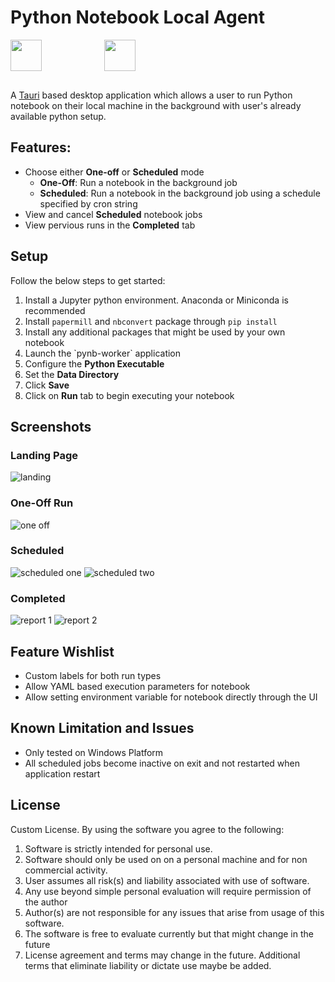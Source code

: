 # Python Notebook Local Agent

<div style="display:flex; flex-direction:row;gap:100px; margin-bottom:20px; width:100%;">
  <img src="https://tauri.app/_astro/logo_light.Br3nqH4L.svg" height=50 style="margin-bottom:10px">
  <img src="https://jupyter.org/assets/logos/rectanglelogo-greytext-orangebody-greymoons.svg" height=50>
</div>

A [Tauri](https://tauri.app) based desktop application which allows a user to run Python notebook on their local machine in the background with user's already available python setup.

## Features:
- Choose either **One-off** or **Scheduled** mode
  - **One-Off**: Run a notebook in the background job
  - **Scheduled**: Run a notebook in the background job using a schedule specified by cron string
- View and cancel **Scheduled** notebook jobs
- View pervious runs in the **Completed** tab

## Setup

Follow the below steps to get started:

<ol>
    <li>Install a Jupyter python environment. Anaconda or Miniconda is recommended</li>
    <li>Install <code>papermill</code> and <code>nbconvert</code> package through <code>pip install</code></li>
    <li>Install any additional packages that might be used by your own notebook</li>
    <li>Launch the `pynb-worker` application</li>
    <li>Configure the <b>Python Executable</b></li>
    <li>Set the <b>Data Directory</b></li>
    <li>Click <b>Save</b></li>
    <li>Click on <b>Run</b> tab to begin executing your notebook </li>
</ol>

## Screenshots

### Landing Page

![landing](./screenshots/landing.png)

### One-Off Run

![one off](./screenshots/one_off.png)

### Scheduled 

![scheduled one](./screenshots/scheduled_1.png)
![scheduled two](./screenshots/scheduled_2.png)

### Completed

![report 1](./screenshots/report_1.png)
![report 2](./screenshots/report_2.png)


## Feature Wishlist

- Custom labels for both run types
- Allow YAML based execution parameters for notebook
- Allow setting environment variable for notebook directly through the UI

## Known Limitation and Issues

- Only tested on Windows Platform
- All scheduled jobs become inactive on exit and not restarted when application restart

## License

Custom License. By using the software you agree to the following:

1) Software is strictly intended for personal use.
2) Software should only be used on on a personal machine and for non commercial activity.
3) User assumes all risk(s) and liability associated with use of software.
4) Any use beyond simple personal evaluation will require permission of the author
5) Author(s) are not responsible for any issues that arise from usage of this software.
6) The software is free to evaluate currently but that might change in the future
7) License agreement and terms may change in the future. Additional terms that eliminate liability or dictate use maybe be added.